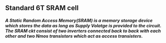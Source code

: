 ## Standard 6T SRAM cell
##### A Static Random Access Memory(SRAM) is a memory storage device which stores the data as long as Supply Volatge is provided to the circuit. The SRAM ckt consist of two inverters connected back to back with each other and two Nmos transistors which act as access transisters. #####
